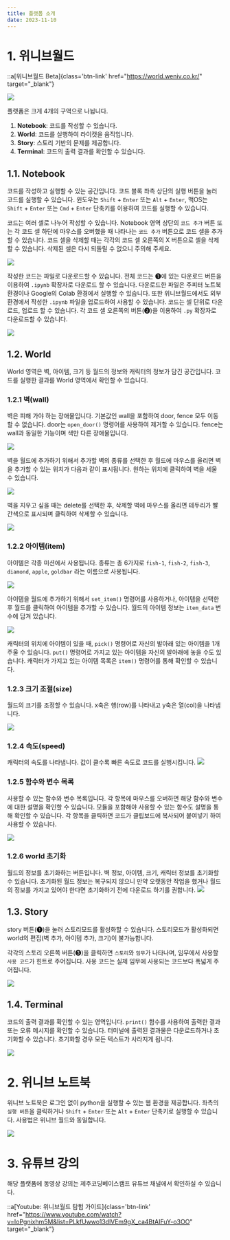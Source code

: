 ```yaml
---
title: 플랫폼 소개
date: 2023-11-10
---
```


# 1. 위니브월드

::a[위니브월드 Beta]{class='btn-link' href="https://world.weniv.co.kr/" target="\_blank"}

![](/images/wenivworld/platform-1.png)

플랫폼은 크게 4개의 구역으로 나뉩니다.

1. **Notebook**: 코드를 작성할 수 있습니다.
2. **World**: 코드를 실행하여 라이캣을 움직입니다.
3. **Story**: 스토리 기반의 문제를 제공합니다.
4. **Terminal**: 코드의 출력 결과를 확인할 수 있습니다.

## 1.1. Notebook

코드를 작성하고 실행할 수 있는 공간입니다. 코드 블록 좌측 상단의 실행 버튼을 눌러 코드를 실행할 수 있습니다. 윈도우는 `Shift` + `Enter` 또는 `Alt` + `Enter`, 맥OS는 `Shift` + `Enter` 또는 `Cmd` + `Enter` 단축키를 이용하여 코드를 실행할 수 있습니다.

코드는 여러 셀로 나누어 작성할 수 있습니다. Notebook 영역 상단의 `코드 추가` 버튼 또는 각 코드 셀 하단에 마우스를 오버했을 때 나타나는 `코드 추가` 버튼으로 코드 셀을 추가할 수 있습니다. 코드 셀을 삭제할 때는 각각의 코드 셀 오른쪽의 X 버튼으로 셀을 삭제할 수 있습니다. 삭제된 셀은 다시 되돌릴 수 없으니 주의해 주세요.

![](/images/wenivworld/platform-2.png)

작성한 코드는 파일로 다운로드할 수 있습니다. 전체 코드는 ➊에 있는 다운로드 버튼을 이용하여 `.ipynb` 확장자로 다운로드 할 수 있습니다. 다운로드한 파일은 주피터 노트북 환경이나 Google의 Colab 환경에서 실행할 수 있습니다. 또한 위니브월드에서도 외부 환경에서 작성한 `.ipynb` 파일을 업로드하여 사용할 수 있습니다. 코드는 셀 단위로 다운로드, 업로드 할 수 있습니다. 각 코드 셀 오른쪽의 버튼(➋)을 이용하여 `.py` 확장자로 다운로드할 수 있습니다.

![](/images/wenivworld/platform-3.png)

## 1.2. World

World 영역은 벽, 아이템, 크기 등 월드의 정보와 캐릭터의 정보가 담긴 공간입니다. 코드를 실행한 결과를 World 영역에서 확인할 수 있습니다.

### 1.2.1 벽(wall)

벽은 피해 가야 하는 장애물입니다. 기본값인 wall을 포함하여 door, fence 모두 이동할 수 없습니다. door는 `open_door()` 명령어를 사용하여 제거할 수 있습니다. fence는 wall과 동일한 기능이며 색만 다른 장애물입니다.

![](/images/wenivworld/platform-4.png)

벽을 월드에 추가하기 위해서 추가할 벽의 종류를 선택한 후 월드에 마우스를 올리면 벽을 추가할 수 있는 위치가 다음과 같이 표시됩니다. 원하는 위치에 클릭하여 벽을 세울 수 있습니다.

![](/images/wenivworld/platform-5.png)

벽을 지우고 싶을 때는 delete를 선택한 후, 삭제할 벽에 마우스를 올리면 테두리가 빨간색으로 표시되며 클릭하여 삭제할 수 있습니다.

![](/images/wenivworld/platform-6.png)

### 1.2.2 아이템(item)

아이템은 각종 미션에서 사용됩니다. 종류는 총 6가지로 `fish-1`, `fish-2`, `fish-3`, `diamond`, `apple`, `goldbar` 라는 이름으로 사용됩니다.

![](/images/wenivworld/platform-7.png)

아이템을 월드에 추가하기 위해서 `set_item()` 명령어를 사용하거나, 아이템을 선택한 후 월드를 클릭하여 아이템을 추가할 수 있습니다. 월드의 아이템 정보는 `item_data` 변수에 담겨 있습니다.

![](/images/wenivworld/platform-8.png)

캐릭터의 위치에 아이템이 있을 때, `pick()` 명령어로 자신의 발아래 있는 아이템을 1개 주울 수 있습니다. `put()` 명령어로 가지고 있는 아이템을 자신의 발아래에 놓을 수도 있습니다. 캐릭터가 가지고 있는 아이템 목록은 `item()` 명령어를 통해 확인할 수 있습니다.

### 1.2.3 크기 조절(size)

월드의 크기를 조정할 수 있습니다. x축은 행(row)를 나타내고 y축은 열(col)을 나타냅니다.

![](/images/wenivworld/platform-9.png)

### 1.2.4 속도(speed)

캐릭터의 속도를 나타냅니다. 값이 클수록 빠른 속도로 코드를 실행시킵니다.
![](/images/wenivworld/platform-10.png)

### 1.2.5 함수와 변수 목록

사용할 수 있는 함수와 변수 목록입니다. 각 항목에 마우스를 오버하면 해당 함수와 변수에 대한 설명을 확인할 수 있습니다. 모듈을 포함해야 사용할 수 있는 함수도 설명을 통해 확인할 수 있습니다. 각 항목을 클릭하면 코드가 클립보드에 복사되어 붙여넣기 하여 사용할 수 있습니다.

![](/images/wenivworld/platform-11.png)

### 1.2.6 world 초기화

월드의 정보를 초기화하는 버튼입니다. 벽 정보, 아이템, 크기, 캐릭터 정보를 초기화할 수 있습니다. 초기화된 월드 정보는 복구되지 않으니 만약 오랫동안 작업을 했거나 월드의 정보를 가지고 있어야 한다면 초기화하기 전에 다운로드 하기를 권합니다.
![](/images/wenivworld/platform-12.png)

## 1.3. Story

story 버튼(➊)을 눌러 스토리모드를 활성화할 수 있습니다. 스토리모드가 활성화되면 world의 편집(벽 추가, 아이템 추가, 크기)이 불가능합니다.

각각의 스토리 오른쪽 버튼(➌)을 클릭하면 `스토리`와 `임무`가 나타나며, 임무에서 사용할 `사용 코드`가 힌트로 주어집니다. 사용 코드는 실제 임무에 사용되는 코드보다 폭넓게 주어집니다.

![](/images/wenivworld/platform-13.png)

## 1.4. Terminal

코드의 출력 결과를 확인할 수 있는 영역입니다. `print()` 함수를 사용하여 출력한 결과 또는 오류 메시지를 확인할 수 있습니다. 터미널에 출력된 결과물은 다운로드하거나 초기화할 수 있습니다. 초기화할 경우 모든 텍스트가 사라지게 됩니다.

![](/images/wenivworld/platform-14.png)

# 2. 위니브 노트북

위니브 노트북은 로그인 없이 python을 실행할 수 있는 웹 환경을 제공합니다. 좌측의 `실행 버튼`을 클릭하거나 `Shift` + `Enter` 또는 `Alt` + `Enter` 단축키로 실행할 수 있습니다. 사용법은 위니브 월드와 동일합니다.

![](/images/wenivworld/platform-15.png)

# 3. 유튜브 강의

해당 플랫폼에 동영상 강의는 제주코딩베이스캠프 유튜브 채널에서 확인하실 수 있습니다.

::a[Youtube: 위니브월드 탐험 가이드]{class='btn-link' href="https://www.youtube.com/watch?v=IoPgnixhm5M&list=PLkfUwwo13dlVEm9gX_ca4BtAIFuY-o3OO" target="\_blank"}
